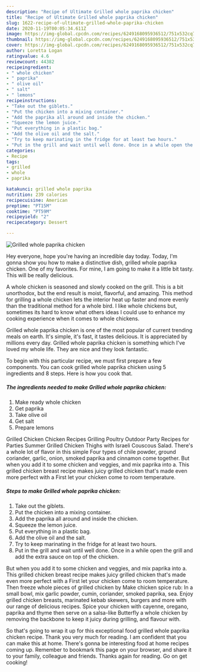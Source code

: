 ```yaml
---
description: "Recipe of Ultimate Grilled whole paprika chicken"
title: "Recipe of Ultimate Grilled whole paprika chicken"
slug: 1622-recipe-of-ultimate-grilled-whole-paprika-chicken
date: 2020-11-19T00:05:34.611Z
image: https://img-global.cpcdn.com/recipes/6249168095936512/751x532cq70/grilled-whole-paprika-chicken-recipe-main-photo.jpg
thumbnail: https://img-global.cpcdn.com/recipes/6249168095936512/751x532cq70/grilled-whole-paprika-chicken-recipe-main-photo.jpg
cover: https://img-global.cpcdn.com/recipes/6249168095936512/751x532cq70/grilled-whole-paprika-chicken-recipe-main-photo.jpg
author: Loretta Logan
ratingvalue: 4.6
reviewcount: 44382
recipeingredient:
- " whole chicken"
- " paprika"
- " olive oil"
- " salt"
- " lemons"
recipeinstructions:
- "Take out the giblets."
- "Put the chicken into a mixing container."
- "Add the paprika all around and inside the chicken."
- "Squeeze the lemon juice."
- "Put everything in a plastic bag."
- "Add the olive oil and the salt."
- "Try to keep marinating in the fridge for at least two hours."
- "Put in the grill and wait until well done. Once in a while open the grill and add the extra sauce on top of the chicken."
categories:
- Recipe
tags:
- grilled
- whole
- paprika

katakunci: grilled whole paprika 
nutrition: 239 calories
recipecuisine: American
preptime: "PT15M"
cooktime: "PT59M"
recipeyield: "2"
recipecategory: Dessert

---
```



![Grilled whole paprika chicken](https://img-global.cpcdn.com/recipes/6249168095936512/751x532cq70/grilled-whole-paprika-chicken-recipe-main-photo.jpg)

Hey everyone, hope you're having an incredible day today. Today, I'm gonna show you how to make a distinctive dish, grilled whole paprika chicken. One of my favorites. For mine, I am going to make it a little bit tasty. This will be really delicious.

A whole chicken is seasoned and slowly cooked on the grill. This is a bit unorthodox, but the end result is moist, flavorful, and amazing. This method for grilling a whole chicken lets the interior heat up faster and more evenly than the traditional method for a whole bird. I like whole chickens but, sometimes its hard to know what others ideas I could use to enhance my cooking experience when it comes to whole chickens.

Grilled whole paprika chicken is one of the most popular of current trending meals on earth. It's simple, it's fast, it tastes delicious. It is appreciated by millions every day. Grilled whole paprika chicken is something which I've loved my whole life. They are nice and they look fantastic.


To begin with this particular recipe, we must first prepare a few components. You can cook grilled whole paprika chicken using 5 ingredients and 8 steps. Here is how you cook that.

<!--inarticleads1-->

##### The ingredients needed to make Grilled whole paprika chicken:

1. Make ready  whole chicken
1. Get  paprika
1. Take  olive oil
1. Get  salt
1. Prepare  lemons


Grilled Chicken Chicken Recipes Grilling Poultry Outdoor Party Recipes for Parties Summer Grilled Chicken Thighs with Israeli Couscous Salad. There&#39;s a whole lot of flavor in this simple Four types of chile powder, ground coriander, garlic, onion, smoked paprika and cinnamon come together. But when you add it to some chicken and veggies, and mix paprika into a. This grilled chicken breast recipe makes juicy grilled chicken that&#39;s made even more perfect with a First let your chicken come to room temperature. 

<!--inarticleads2-->

##### Steps to make Grilled whole paprika chicken:

1. Take out the giblets.
1. Put the chicken into a mixing container.
1. Add the paprika all around and inside the chicken.
1. Squeeze the lemon juice.
1. Put everything in a plastic bag.
1. Add the olive oil and the salt.
1. Try to keep marinating in the fridge for at least two hours.
1. Put in the grill and wait until well done. Once in a while open the grill and add the extra sauce on top of the chicken.


But when you add it to some chicken and veggies, and mix paprika into a. This grilled chicken breast recipe makes juicy grilled chicken that&#39;s made even more perfect with a First let your chicken come to room temperature. Then freeze whole pieces of grilled chicken by Make chicken spice rub: In a small bowl, mix garlic powder, cumin, coriander, smoked paprika, sea. Enjoy grilled chicken breasts, marinated kebab skewers, burgers and more with our range of delicious recipes. Spice your chicken with cayenne, oregano, paprika and thyme then serve on a salsa-like Butterfly a whole chicken by removing the backbone to keep it juicy during grilling, and flavour with. 

So that's going to wrap it up for this exceptional food grilled whole paprika chicken recipe. Thank you very much for reading. I am confident that you can make this at home. There's gonna be interesting food at home recipes coming up. Remember to bookmark this page on your browser, and share it to your family, colleague and friends. Thanks again for reading. Go on get cooking!
